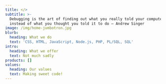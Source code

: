 ```yaml
---
title: </>
subtitle: >-
  Debugging is the art of finding out what you really told your computer to do
  instead of what you thought you told it to do — Andrew Singer
image: /img/home-jumbotron.jpg
blurb:
  heading: What we do
  text: 'CSS, HTML, JavaScript, Node.js, PHP, PL/SQL, SQL'
intro:
  heading: What we offer
  text: Not much sadly
products: []
values:
  heading: Our values
  text: Making sweet code!
---
```


